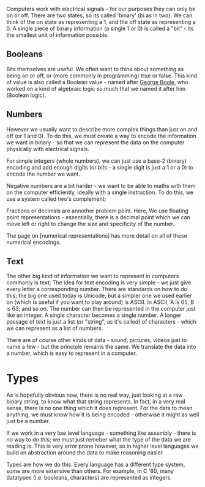 
Computers work with electrical signals - for our purposes they can only be on or off. There are two states, so its called 'binary' (bi as in two). We can think of the on state as representing a 1, and the off state as representing a 0. A single piece of binary information (a single 1 or 0) is called a "bit" - its the smallest unit of information possible.

## Booleans
Bits themselves are useful. We often want to think about something as being on or off, or (more commonly in programming) true or false. This kind of value is also called a Boolean value - named after [George Boole](https://en.wikipedia.org/wiki/George_Boole), who worked on a kind of algebraic logic so much that we named it after him (Boolean logic). 

## Numbers
However we usually want to describe more complex things than just on and off (or 1 and 0). To do this, we must create a way to encode the information we want in binary - so that we can represent the data on the computer physically with electrical signals.

For simple integers (whole numbers), we can just use a base-2 (binary) encoding and add enough digits (or bits - a single digit is just a 1 or a 0) to encode the number we want.

Negative numbers are a bit harder - we want to be able to maths with them on the computer efficiently, ideally with a single instruction. To do this, we use a system called two's complement;

Fractions or decimals are annother problem point. Here, We use floating point representations - essentially, there is a decimal point which we can move left or right to change the size and specificity of the number.

The page on [numerical representations] has more detail on all of these numerical encodings.


## Text
The other big kind of information we want to represent in computers commonly is text; The idea for text encoding is very simple - we just give every letter a corresponding number. There are standards on how to do this; the big one used today is Unicode, but a simpler one we used earlier on (which is useful if you want to play around) is ASCII. In ASCII, A is 65, B is 63, and so on. The number can then be represented in the computer just like an integer. A single character becomes a single number. A longer passage of text is just a  list (or "string", as it's called) of characters - which we can represent as a list of numbers.

There are of course other kinds of data - sound, pictures, videos just to name a few - but the principle remains the same. We translate the data into a number, which is easy to represent in a computer.

# Types
As is hopefully obvious now, there is no real way, just looking at a raw binary string, to know what that string represents. In fact, in a very real sense, there is no one thing which it does represent. For the data to mean anything, we must know how it is being encoded - otherwise it might as well just be a number.

If we work in a very low level language - something like assembly - there is no way to do this; we must just remeber what the type of the data we are reading is. This is very error prone however, so in higher level languages we build an abstraction around the data to make reasoning easier. 

Types are how we do this. Every language has a different type system, some are more extensive than others. For example, in C '80, many datatypes (i.e. booleans, characters) are represented as integers. 

